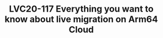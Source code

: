 ---
categories:
- lvc20
description: Currently, one big gap between Arm64 and X86 cloud platform is that X86
  can provide much better instance migration experience than Arm64 platform. CPU comparison
  and CPU model capabilities have provided Arm64 VM with the ability to live migration
  among different hardware vendors. This function is the essential function of the
  data center. From the cloud management framework, we also need to consider the realization
  of supporting VM live migration. <br /> <br /> In this seesion, we will talk about
  what we have done in most widely used virtulization management tool - Libvirt to
  provide better live migration capabilities on Arm64 platform and also some details
  in the newest lightweight cloud management project such as Kubevirt. <br /> <br
  /> With live migration support on Arm64, it can finally benefit the cloud ecosystem
  for large scale datacenter scenarios which may use different Arm64 CPU architectures
  and vendors.<br />
image: /assets/images/featured-images/lvc20/LVC20-117.png
session_id: LVC20-117
session_room: DataCenter
session_slot:
  end_time: 2020-09-22 14:55
  start_time: 2020-09-22 14:30
session_speakers:
- speaker_bio: Senior Software Engineer from OpenSource Ecosystem Dept. Huawei Technology
  speaker_company: Huawei Technology
  speaker_image: http://avatars.sched.co/5/41/10468720/avatar.jpg.320x320px.jpg?759
  speaker_name: Zhenyu Zheng
  speaker_position: Senior Software Engineer - Huawei Technology
  speaker_role: speaker
- speaker_bio: Kevin Zhao is currently the tech lead at Linaro Developer Cloud. Now,
    he is serving as the Core Reviewer for OpenStack Zun project and maintainer for
    virtual-kubelet OpenStack provider. He is also an active contributor in Kolla
    and Nova, mainly focusing on making OpenStack work fine on AArch64. His expertise
    including container and Kubernetes related technologies, deployment and management
    of containerized applications, etc.
  speaker_company: Linaro
  speaker_image: http://avatars.sched.co/8/52/8935361/avatar.jpg.320x320px.jpg?31b
  speaker_name: Kevin Zhao
  speaker_position: Tech Lead, Linaro - LDCG - devops
  speaker_role: attendee, speaker
session_track: Data Center
tag: session
tags: Data Center
title: LVC20-117 Everything you want to know about live migration on Arm64 Cloud
---